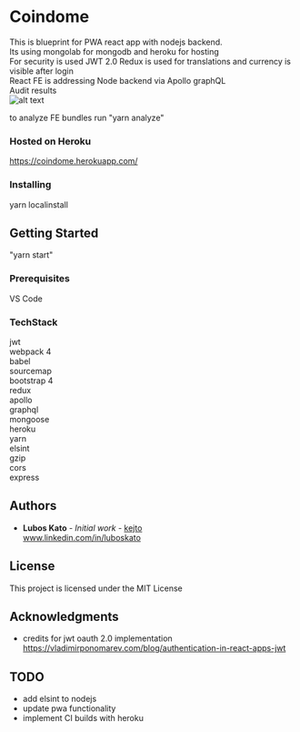 # Coindome

This is blueprint for PWA react app with nodejs backend.<br />
Its using mongolab for mongodb and heroku for hosting<br />
For security is used JWT 2.0
Redux is used for translations and currency is visible after login<br />
React FE is addressing Node backend via Apollo graphQL
<br />
Audit results<br />
![alt text](https://github.com/kejto/coindome/blob/master/client/public/images/results.jpg)

to analyze FE bundles run "yarn analyze"

### Hosted on Heroku
https://coindome.herokuapp.com/

### Installing

yarn localinstall

## Getting Started

"yarn start"

### Prerequisites

VS Code

### TechStack 
jwt<br />
webpack 4<br />
babel<br />
sourcemap<br />
bootstrap 4<br />
redux<br />
apollo<br />
graphql<br />
mongoose<br />
heroku<br />
yarn <br />
elsint<br />
gzip<br />
cors<br />
express<br />

## Authors

* **Lubos Kato** - *Initial work* - [kejto](https://github.com/kejto) <br />www.linkedin.com/in/luboskato 

## License

This project is licensed under the MIT License

## Acknowledgments

* credits for jwt oauth 2.0 implementation https://vladimirponomarev.com/blog/authentication-in-react-apps-jwt

## TODO
* add elsint to nodejs
* update pwa functionality
* implement CI builds with heroku
